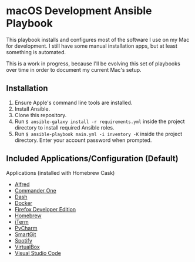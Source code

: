 # macOS Development Ansible Playbook

This playbook installs and configures most of the software I use on my Mac for development. I still have some manual installation apps, but at least something is automated.

This is a work in progress, because I'll be evolving this set of playbooks over time in order to document my current Mac's setup.

## Installation

1. Ensure Apple's command line tools are installed.
2. Install Ansible.
3. Clone this repository.
4. Run `$ ansible-galaxy install -r requirements.yml` inside the project directory to install required Ansible roles.
5. Run `$ ansible-playbook main.yml -i inventory -K` inside the project directory. Enter your account password when prompted.

## Included Applications/Configuration (Default)

Applications (installed with Homebrew Cask)

   - [Alfred](https://www.alfredapp.com/)
   - [Commander One](https://mac.eltima.com/file-manager.html)
   - [Dash](https://kapeli.com/dash)
   - [Docker](https://www.docker.com/)
   - [Firefox Developer Edition](https://www.mozilla.org/it/firefox/developer/)
   - [Homebrew](http://brew.sh/)
   - [iTerm](https://iterm2.com/)
   - [PyCharm](https://www.jetbrains.com/pycharm/)
   - [SmartGit](https://www.syntevo.com/smartgit/)
   - [Spotify](https://www.spotify.com/it/)
   - [VirtualBox](https://www.virtualbox.org/)
   - [Visual Studio Code](https://code.visualstudio.com/)
